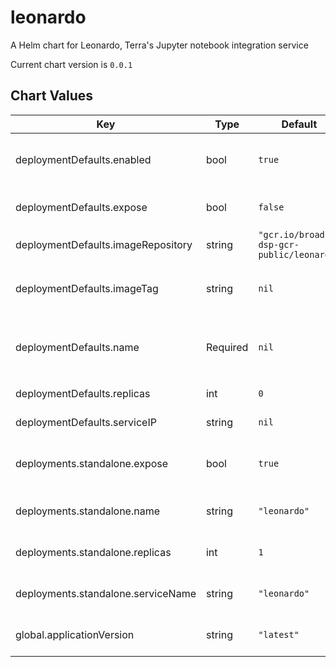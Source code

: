 leonardo
========
A Helm chart for Leonardo, Terra's Jupyter notebook integration service

Current chart version is `0.0.1`





## Chart Values

| Key | Type | Default | Description |
|-----|------|---------|-------------|
| deploymentDefaults.enabled | bool | `true` | Whether a declared deployment is enabled. If false, no resources will be created |
| deploymentDefaults.expose | bool | `false` | Whether to create a Service + Ingress for this deployment |
| deploymentDefaults.imageRepository | string | `"gcr.io/broad-dsp-gcr-public/leonardo"` | Image repo to pull Leonardo images from |
| deploymentDefaults.imageTag | string | `nil` | Image tag to be used when deploying Pods @default global.applicationVersion |
| deploymentDefaults.name | Required | `nil` | A name for the deployment that will be substituted into resource definitions. Example: `"leonardo-backend"` |
| deploymentDefaults.replicas | int | `0` | Number of replicas for the deployment |
| deploymentDefaults.serviceIP | string | `nil` | Static IP to use for the Service. (optional) |
| deployments.standalone.expose | bool | `true` | Whether to expose the default standalone Leonardo deployment as a service |
| deployments.standalone.name | string | `"leonardo"` | Name to use for the default standalone Leonardo deployment |
| deployments.standalone.replicas | int | `1` | Number of replicas in the default standalone Leonardo deployment |
| deployments.standalone.serviceName | string | `"leonardo"` | Name of the default standalone Leonardo service |
| global.applicationVersion | string | `"latest"` | What version of the Leonardo application to deploy |
